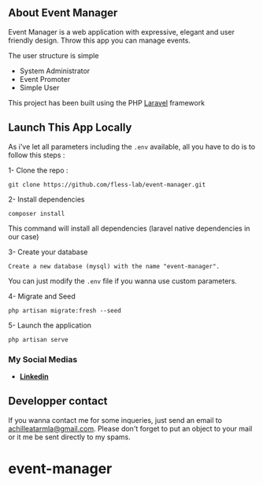 ## About Event Manager

Event Manager is a web application with expressive, elegant and user friendly design.
Throw this app you can manage events.

The user structure is simple

-   System Administrator
-   Event Promoter
-   Simple User

This project has been built using the PHP [Laravel](https://laravel.com) framework

## Launch This App Locally

As i've let all parameters including the `.env` available, all you have to do is to follow this steps :

1- Clone the repo :

    git clone https://github.com/fless-lab/event-manager.git

2- Install dependencies

    composer install

This command will install all dependencies (laravel native dependencies in our case)

3- Create your database

    Create a new database (mysql) with the name "event-manager".

You can just modify the `.env` file if you wanna use custom parameters.

4- Migrate and Seed

    php artisan migrate:fresh --seed

5- Launch the application

    php artisan serve

### My Social Medias

-   **[Linkedin](https://www.linkedin.com/in/abdou-raouf-atarmla/)**

## Developper contact

If you wanna contact me for some inqueries, just send an email to [achilleatarmla@gmail.com](mailto:achilleatarmla@gmail.com). Please don't forget to put an object to your mail or it me be sent directly to my spams.

# event-manager
